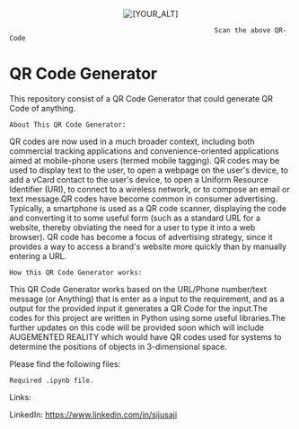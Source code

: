  <p align="center">
   <img src="https://user-images.githubusercontent.com/69902485/141648084-3a5fd335-de11-4632-887f-7f43a0333759.PNG" alt="[YOUR_ALT]"/>
</p>    

                                                       Scan the above QR-Code 

# QR Code Generator

This repository consist of a QR Code Generator that could generate QR Code of anything.



    About This QR Code Generator:

QR codes are now used in a much broader context, including both commercial tracking applications and convenience-oriented applications aimed at mobile-phone users (termed mobile tagging). QR codes may be used to display text to the user, to open a webpage on the user's device, to add a vCard contact to the user's device, to open a Uniform Resource Identifier (URI), to connect to a wireless network, or to compose an email or text message.QR codes have become common in consumer advertising. Typically, a smartphone is used as a QR code scanner, displaying the code and converting it to some useful form (such as a standard URL for a website, thereby obviating the need for a user to type it into a web browser). QR code has become a focus of advertising strategy, since it provides a way to access a brand's website more quickly than by manually entering a URL.



    How this QR Code Generator works:

This QR Code Generator works based on the URL/Phone number/text message (or Anything) that is enter as a input to the requirement, and as a output for the provided input it generates a QR Code for the input.The codes for this project are written in Python using some useful libraries.The further updates on this code will be provided soon which will include AUGEMENTED REALITY which would have QR codes used for systems to determine the positions of objects in 3-dimensional space.



Please find the following files:

    Required .ipynb file.
    

Links:

LinkedIn: https://www.linkedin.com/in/sijusaji

